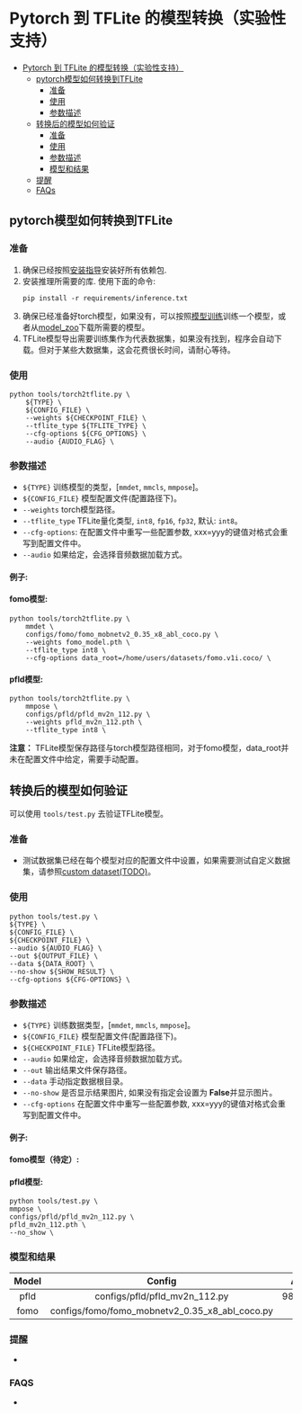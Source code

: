 # Pytorch 到 TFLite 的模型转换（实验性支持）
- [Pytorch 到 TFLite 的模型转换（实验性支持）](#pytorch-到-tflite-的模型转换实验性支持)
    - [pytorch模型如何转换到TFLite](#pytorch模型如何转换到tflite)
        - [准备](#准备)
        - [使用](#使用)
        - [参数描述](#参数描述)
    - [转换后的模型如何验证](#转换后的模型如何验证)
        - [准备](#准备-1)
        - [使用](#使用-1)
        - [参数描述](#参数描述-1)
        - [模型和结果](#模型和结果)
    - [提醒](#提醒)
    - [FAQs](#faqs)

## pytorch模型如何转换到TFLite

### 准备
1. 确保已经按照[安装指导](../../get_started/installation.md)安装好所有依赖包.
2. 安装推理所需要的库. 使用下面的命令:
    ```
    pip install -r requirements/inference.txt
    ```
3. 确保已经准备好torch模型，如果没有，可以按照[模型训练](../training/index.rst)训练一个模型，或者从[model_zoo](https://github.com/Seeed-Studio/EdgeLab/releases/tag/model_zoo)下载所需要的模型。
4. TFLite模型导出需要训练集作为代表数据集，如果没有找到，程序会自动下载。但对于某些大数据集，这会花费很长时间，请耐心等待。

### 使用
    python tools/torch2tflite.py \
        ${TYPE} \
        ${CONFIG_FILE} \
        --weights ${CHECKPOINT_FILE} \
        --tflite_type ${TFLITE_TYPE} \
        --cfg-options ${CFG_OPTIONS} \
        --audio {AUDIO_FLAG} \

### 参数描述
- `${TYPE}` 训练模型的类型，[`mmdet`, `mmcls`, `mmpose`]。
- `${CONFIG_FILE}` 模型配置文件(配置路径下)。
- `--weights` torch模型路径。
- `--tflite_type` TFLite量化类型, `int8`, `fp16`, `fp32`, 默认: `int8`。
- `--cfg-options`: 在配置文件中重写一些配置参数, xxx=yyy的键值对格式会重写到配置文件中。
- `--audio` 如果给定，会选择音频数据加载方式。

#### 例子:
#### fomo模型:
    python tools/torch2tflite.py \
        mmdet \
        configs/fomo/fomo_mobnetv2_0.35_x8_abl_coco.py \
        --weights fomo_model.pth \
        --tflite_type int8 \
        --cfg-options data_root=/home/users/datasets/fomo.v1i.coco/ \
#### pfld模型:
    python tools/torch2tflite.py \
        mmpose \
        configs/pfld/pfld_mv2n_112.py \
        --weights pfld_mv2n_112.pth \
        --tflite_type int8 \

**注意：** TFLite模型保存路径与torch模型路径相同，对于fomo模型，data_root并未在配置文件中给定，需要手动配置。

## 转换后的模型如何验证

可以使用 `tools/test.py` 去验证TFLite模型。

### 准备
- 测试数据集已经在每个模型对应的配置文件中设置，如果需要测试自定义数据集，请参照[custom dataset(TODO)](../datasets/index.rst)。

### 使用
    python tools/test.py \
    ${TYPE} \
    ${CONFIG_FILE} \
    ${CHECKPOINT_FILE} \
    --audio ${AUDIO_FLAG} \
    --out ${OUTPUT_FILE} \
    --data ${DATA_ROOT} \
    --no-show ${SHOW_RESULT} \
    --cfg-options ${CFG-OPTIONS} \

### 参数描述
- `${TYPE}` 训练数据类型，[`mmdet`, `mmcls`, `mmpose`]。
- `${CONFIG_FILE}` 模型配置文件(配置路径下)。
- `${CHECKPOINT_FILE}` TFLite模型路径。
- `--audio` 如果给定，会选择音频数据加载方式。
- `--out` 输出结果文件保存路径。
- `--data` 手动指定数据根目录。
- `--no-show` 是否显示结果图片, 如果没有指定会设置为 **False**并显示图片。
- `--cfg-options` 在配置文件中重写一些配置参数, xxx=yyy的键值对格式会重写到配置文件中。

#### 例子:
#### fomo模型（待定）:

#### pfld模型:
    python tools/test.py \
    mmpose \
    configs/pfld/pfld_mv2n_112.py \
    pfld_mv2n_112.pth \
    --no_show \

### 模型和结果

| Model |           Config               |   Acc  |
| :--: | :--: |:--:|
| pfld  | configs/pfld/pfld_mv2n_112.py  |   98.76% |
| fomo  | configs/fomo/fomo_mobnetv2_0.35_x8_abl_coco.py |     |


### 提醒
- 


### FAQS
- 